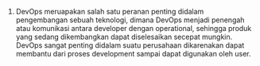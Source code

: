 1. DevOps meruapakan salah satu peranan penting didalam pengembangan sebuah teknologi, dimana DevOps menjadi penengah atau komunikasi antara developer dengan operational, sehingga produk yang sedang dikembangkan dapat diselesaikan secepat mungkin. DevOps sangat penting didalam suatu perusahaan dikarenakan dapat membantu dari proses development sampai dapat digunakan oleh user.